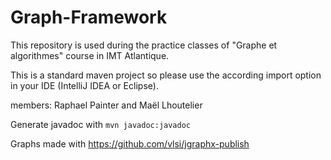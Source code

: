 # Graph-Framework

This repository is used during the practice classes of "Graphe et algorithmes" course in IMT Atlantique.

This is a standard maven project so please use the according import option in your IDE (IntelliJ IDEA or Eclipse).

members: Raphael Painter and Maël Lhoutelier

Generate javadoc with `mvn javadoc:javadoc`

Graphs made with https://github.com/vlsi/jgraphx-publish
